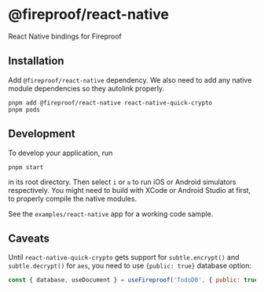 # @fireproof/react-native

React Native bindings for Fireproof

## Installation

Add `@fireproof/react-native` dependency. We also need to add any native module dependencies so they autolink properly.

    pnpm add @fireproof/react-native react-native-quick-crypto
    pnpm pods

## Development

To develop your application, run

    pnpm start

in its root directory. Then select `i` or `a` to run iOS or Android simulators respectively. You might need to build with XCode or Android Studio at first, to properly compile the native modules.

See the `examples/react-native` app for a working code sample.

## Caveats

Until `react-native-quick-crypto` gets support for `subtle.encrypt()` and `subtle.decrypt()` for `aes`, you need to use `{public: true}` database option:

```js
const { database, useDocument } = useFireproof('TodoDB', { public: true });
```
